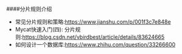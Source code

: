 ####分片规则介绍
+ 常见分片规则和策略:https://www.jianshu.com/p/001f3c7e848e
+ Mycat快速入门(四): 分片规则:https://blog.csdn.net/vbirdbest/article/details/83624665
+ 如何设计一个数据库:https://www.zhihu.com/question/33266600